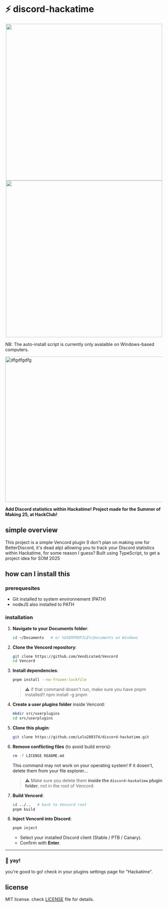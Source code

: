 # ⚡ discord-hackatime

<p align="center">
  <a href="https://raw.githubusercontent.com/Lolo280374/discord-hackatime/refs/heads/main/discord-hackatime/install.bat">
    <img src="https://github.com/user-attachments/assets/0a9ed8d9-3d44-48f5-893c-2d99515d5ba5" width="500" />
  </a>
  <a href="https://github.com/Lolo280374/discord-hackatime?tab=readme-ov-file#how-can-i-install-this">
    <img src="https://github.com/user-attachments/assets/74b3d1de-63ce-478e-8639-736e61861936" width="500" />
  </a>
</p>

NB: The auto-install script is currently only avalaible on Windows-based computers.

<img width="1385" height="464" alt="dfgdfgdfg" src="https://github.com/user-attachments/assets/045ae21b-d7a0-4793-9d39-4ee4c085afa1" />

**Add Discord statistics within Hackatime!**
**Project made for the Summer of Making 25, at HackClub!**

</div>

## simple overview
This project is a simple Vencord plugin (I don't plan on making one for BetterDiscord, it's dead atp) allowing you to track your Discord statistics within Hackatime, for some reason I guess?
Built using TypeScript, to get a project idea for SOM 2025

</div>

## how can I install this
### prerequesites
- Git installed to system environnement (PATH)
- nodeJS also installed to PATH

### installation
1. **Navigate to your Documents folder**:

   ```bash
   cd ~/Documents   # or %USERPROFILE%\Documents on Windows
   ```

2. **Clone the Vencord repository**:

   ```bash
   git clone https://github.com/Vendicated/Vencord
   cd Vencord
   ```

3. **Install dependencies**:

   ```bash
   pnpm install --no-frozen-lockfile
   ```
   > ⚠️ if that command dosen't run, make sure you have pnpm installed!!
   > npm install -g pnpm
   
4. **Create a user plugins folder** inside Vencord:

   ```bash
   mkdir src/userplugins
   cd src/userplugins
   ```

5. **Clone this plugin**:

   ```bash
   git clone https://github.com/Lolo280374/discord-hackatime.git
   ```

6. **Remove conflicting files** (to avoid build errors):

   ```bash
   rm -f LICENSE README.md
   ```

   This command may not work on your operating system! If it dosen't, delete them from your file explorer...

   > ⚠️ Make sure you delete them **inside the `discord-hackatime` plugin folder**,
   > not in the root of Vencord.

7. **Build Vencord**:

   ```bash
   cd ../..   # back to Vencord root
   pnpm build
   ```

8. **Inject Vencord into Discord**:

   ```bash
   pnpm inject
   ```

   * Select your installed Discord client (Stable / PTB / Canary).
   * Confirm with **Enter**.

---

### 🎉 yay!

you're good to go! check in your plugins settings page for "Hackatime".

## license

MIT license. check [LICENSE](LICENSE) file for details.
